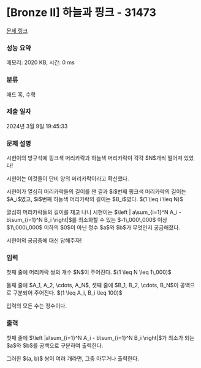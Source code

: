 # [Bronze II] 하늘과 핑크 - 31473 

[문제 링크](https://www.acmicpc.net/problem/31473) 

### 성능 요약

메모리: 2020 KB, 시간: 0 ms

### 분류

애드 혹, 수학

### 제출 일자

2024년 3월 9일 19:45:33

### 문제 설명

<p>시현이의 방구석에 핑크색 머리카락과 하늘색 머리카락이 각각 $N$개씩 떨어져 있었다!</p>

<p>시현이는 이것들이 단비 양의 머리카락이라고 확신했다.</p>

<p>시현이가 열심히 머리카락들의 길이를 잰 결과 $i$번째 핑크색 머리카락의 길이는 $A_i$였고, $i$번째 하늘색 머리카락의 길이는 $B_i$였다. $(1 \leq i \leq N)$</p>

<p>열심히 머리카락들의 길이를 재고 나니 시현이는 $\left | a\sum_{i=1}^N A_i - b\sum_{i=1}^N B_i \right|$를 최소화할 수 있는 $-1\,000\,000$ 이상 $1\,000\,000$ 이하의 $0$이 아닌 정수 $a$와 $b$가 무엇인지 궁금해졌다.</p>

<p>시현이의 궁금증에 대신 답해주자!</p>

### 입력 

 <p>첫째 줄에 머리카락 쌍의 개수 $N$이 주어진다. $(1 \leq N \leq 1\,000)$</p>

<p>둘째 줄에 $A_1, A_2, \cdots, A_N$, 셋째 줄에 $B_1, B_2, \cdots, B_N$이 공백으로 구분되어 주어진다. $(1 \leq A_i, B_i \leq 100)$</p>

<p>입력의 모든 수는 정수이다.</p>

### 출력 

 <p>첫째 줄에 $\left |a\sum_{i=1}^N A_i - b\sum_{i=1}^N B_i \right|$가 최소가 되는 $a$와 $b$를 공백으로 구분하여 출력한다.</p>

<p>그러한 $(a, b)$ 쌍이 여러 개라면, 그중 아무거나 출력한다.</p>

